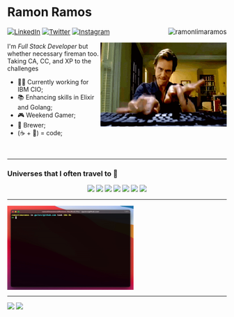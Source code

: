 
# Ramon Ramos

<p align="left" style="font-size:15px">
<a href="https://www.linkedin.com/in/ramon-de-lima-ramos-35847024/"><img src="https://img.shields.io/badge/LinkedIn--_.svg?style=social&logo=linkedin" alt="LinkedIn"></a>
<a href="https://twitter.com/ramonlimaramos/"><img src="https://img.shields.io/badge/Twitter--_.svg?style=social&logo=linkedin" alt="Twitter"></a>
<a href="https://www.instagram.com/ramonlimaramos/"><img src="https://img.shields.io/badge/Instagram--_.svg?style=social&logo=Instagram" alt="Instagram"></a>
<img align="right"src="https://komarev.com/ghpvc/?username=ramonlimaramos&label=Profile%20views&color=0e75b6&style=flat-square" alt="ramonlimaramos" />
</p>

<p>
<img align="right" width="290em" height="193em" src="https://raw.githubusercontent.com/ramonlimaramos/ramonlimaramos/master/img/jim_the_typer.gif" alt="Image showing Ramon Ramos, full stack developer">

I'm <em>Full Stack Developer</em> but whether necessary fireman too.<br/>Taking CA, CC, and XP to the challenges

- 👨‍💻 Currently working for IBM CIO;
- :books: Enhancing skills in Elixir and Golang;
- 🎮 Weekend Gamer;
- 🍺 Brewer;
- (☕ + 🎸) = code;
</p>

<br/>

____

### Universes that I often travel to :rocket:

<p align="center">
<a href="#"><img src="https://img.shields.io/badge/Python--_.svg?logo=Python&style=social"></a>
  <a href="#"><img src="https://img.shields.io/badge/NodeJs--_.svg?logo=Node.js&style=social"></a>
  <a href="#"><img src="https://img.shields.io/badge/Go--_.svg?logo=Go&style=social"></a>
  <a href="#"><img src="https://img.shields.io/badge/Elixir--_.svg?logo=Elixir&style=social"></a>
  <a href="#"><img src="https://img.shields.io/badge/Docker--_.svg?logo=Docker&style=social"></a>
  <a href="#"><img src="https://img.shields.io/badge/Kubernetes--_.svg?logo=Kubernetes&style=social"></a>
  <a href="#"><img src="https://img.shields.io/badge/React--_.svg?logo=React&style=social"></a>
</p>

____

<img align="center" width="290em" height="193em" src="https://raw.githubusercontent.com/ramonlimaramos/ramonlimaramos/master/img/intro_go_app.gif" alt="Image showing Ramon Ramos, golang app">

____

<p>
  <img height="180em" src="https://github-readme-stats.vercel.app/api?username=ramonlimaramos&show_icons=true&hide_border=true&&count_private=true&include_all_commits=true" />
  <img height="180em" src="https://github-readme-stats.vercel.app/api/top-langs/?username=ramonlimaramos&exclude_repo=KNN-Image-Classification&show_icons=true&hide_border=true&layout=compact&langs_count=8"/>
</p>